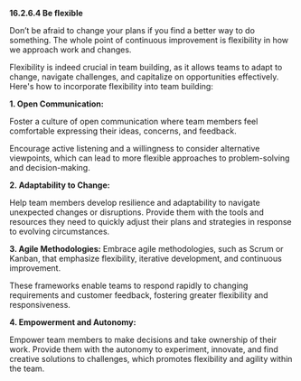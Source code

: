 **16.2.6.4 Be flexible**

Don’t be afraid to change your plans if you find a better way to do something. The whole point of continuous improvement is flexibility in how we approach work and changes.

Flexibility is indeed crucial in team building, as it allows teams to adapt to change, navigate challenges, and capitalize on opportunities effectively. Here's how to incorporate flexibility into team building:

**1. Open Communication:** 

Foster a culture of open communication where team members feel comfortable expressing their ideas, concerns, and feedback. 

Encourage active listening and a willingness to consider alternative viewpoints, which can lead to more flexible approaches to problem-solving and decision-making.

**2. Adaptability to Change:** 

Help team members develop resilience and adaptability to navigate unexpected changes or disruptions. Provide them with the tools and resources they need to quickly adjust their plans and strategies in response to evolving circumstances.

**3. Agile Methodologies:** Embrace agile methodologies, such as Scrum or Kanban, that emphasize flexibility, iterative development, and continuous improvement. 

These frameworks enable teams to respond rapidly to changing requirements and customer feedback, fostering greater flexibility and responsiveness.

**4. Empowerment and Autonomy:** 

Empower team members to make decisions and take ownership of their work. Provide them with the autonomy to experiment, innovate, and find creative solutions to challenges, which promotes flexibility and agility within the team.

